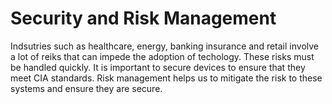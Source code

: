 # Security and Risk Management

Indsutries such as healthcare, energy, banking insurance and retail involve a lot of reiks that can impede the adoption of techology. These risks must be handled quickly. It is important to secure devices to ensure that they meet CIA standards. Risk management helps us to mitigate the risk to these systems and ensure they are secure.